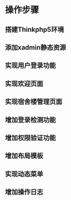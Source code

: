 
# 操作步骤


## 搭建Thinkphp5环境


## 添加xadmin静态资源


## 实现用户登录功能


## 实现欢迎页面


## 实现宿舍楼管理页面


## 增加登录检测功能


## 增加权限验证功能


## 增加布局模板


## 实现动态菜单

## 增加操作日志
